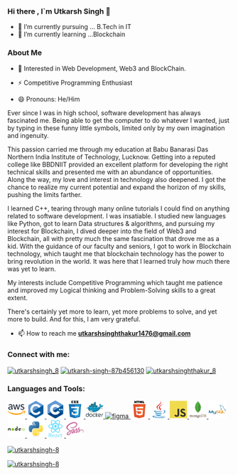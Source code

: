 ### Hi there , I`m Utkarsh Singh 👋

- 🔭 I’m currently pursuing ... B.Tech in IT
- 🌱 I’m currently learning ...Blockchain

### About Me

- 🌱 Interested in Web Development, Web3 and BlockChain.

- ⚡ Competitive Programming Enthusiast

- 😄 Pronouns: He/Him


Ever since I was in high school, software development has always fascinated me. Being able to get the computer to do whatever I wanted, just by typing in these funny little symbols, limited only by my own imagination and ingenuity.

This passion carried me through my education at Babu Banarasi Das Northern India Institute of Technology, Lucknow. Getting into a reputed college like BBDNIIT provided an excellent platform for developing the right technical skills and presented me with an abundance of opportunities. Along the way, my love and interest in technology also deepened. I got the chance to realize my current potential and expand the horizon of my skills, pushing the limits farther.

I learned C++, tearing through many online tutorials I could find on anything related to software development. I was insatiable. I studied new languages like Python, got to learn Data structures & algorithms, and pursuing my interest for Blockchain, I dived deeper into the field of Web3 and Blockchain, all with pretty much the same fascination that drove me as a kid. With the guidance of our faculty and seniors, I got to work in Blockchain technology, which taught me that blockchain technology has the power to bring revolution in the world. It was here that I learned truly how much there was yet to learn.

My interests include Competitive Programming which taught me patience and improved my Logical thinking and Problem-Solving skills to a great extent.

There's certainly yet more to learn, yet more problems to solve, and yet more to build. And for this, I am very grateful.
- 📫 How to reach me **utkarshsinghthakur1476@gmail.com**

<h3 align="left">Connect with me:</h3>
<p align="left">
<a href="https://twitter.com/utkarshsingh_8" target="blank"><img align="center" src="https://raw.githubusercontent.com/rahuldkjain/github-profile-readme-generator/master/src/images/icons/Social/twitter.svg" alt="utkarshsingh_8" height="30" width="40" /></a>
<a href="https://linkedin.com/in/utkarsh-singh-87b456130" target="blank"><img align="center" src="https://raw.githubusercontent.com/rahuldkjain/github-profile-readme-generator/master/src/images/icons/Social/linked-in-alt.svg" alt="utkarsh-singh-87b456130" height="30" width="40" /></a>
<a href="https://instagram.com/utkarsh_thakur_8" target="blank"><img align="center" src="https://raw.githubusercontent.com/rahuldkjain/github-profile-readme-generator/master/src/images/icons/Social/instagram.svg" alt="utkarshsinghthakur_8" height="30" width="40" /></a>
</p>

<h3 align="left">Languages and Tools:</h3>
<p align="left"> <a href="https://aws.amazon.com" target="_blank" rel="noreferrer"> <img src="https://raw.githubusercontent.com/devicons/devicon/master/icons/amazonwebservices/amazonwebservices-original-wordmark.svg" alt="aws" width="40" height="40"/> </a> <a href="https://www.cprogramming.com/" target="_blank" rel="noreferrer"> <img src="https://raw.githubusercontent.com/devicons/devicon/master/icons/c/c-original.svg" alt="c" width="40" height="40"/> </a> <a href="https://www.w3schools.com/cpp/" target="_blank" rel="noreferrer"> <img src="https://raw.githubusercontent.com/devicons/devicon/master/icons/cplusplus/cplusplus-original.svg" alt="cplusplus" width="40" height="40"/> </a> <a href="https://www.w3schools.com/css/" target="_blank" rel="noreferrer"> <img src="https://raw.githubusercontent.com/devicons/devicon/master/icons/css3/css3-original-wordmark.svg" alt="css3" width="40" height="40"/> </a> <a href="https://www.docker.com/" target="_blank" rel="noreferrer"> <img src="https://raw.githubusercontent.com/devicons/devicon/master/icons/docker/docker-original-wordmark.svg" alt="docker" width="40" height="40"/> </a> <a href="https://www.figma.com/" target="_blank" rel="noreferrer"> <img src="https://www.vectorlogo.zone/logos/figma/figma-icon.svg" alt="figma" width="40" height="40"/> </a> <a href="https://www.w3.org/html/" target="_blank" rel="noreferrer"> <img src="https://raw.githubusercontent.com/devicons/devicon/master/icons/html5/html5-original-wordmark.svg" alt="html5" width="40" height="40"/> </a> <a href="https://www.java.com" target="_blank" rel="noreferrer"> <img src="https://raw.githubusercontent.com/devicons/devicon/master/icons/java/java-original.svg" alt="java" width="40" height="40"/> </a> <a href="https://developer.mozilla.org/en-US/docs/Web/JavaScript" target="_blank" rel="noreferrer"> <img src="https://raw.githubusercontent.com/devicons/devicon/master/icons/javascript/javascript-original.svg" alt="javascript" width="40" height="40"/> </a> <a href="https://www.mongodb.com/" target="_blank" rel="noreferrer"> <img src="https://raw.githubusercontent.com/devicons/devicon/master/icons/mongodb/mongodb-original-wordmark.svg" alt="mongodb" width="40" height="40"/> </a> <a href="https://www.mysql.com/" target="_blank" rel="noreferrer"> <img src="https://raw.githubusercontent.com/devicons/devicon/master/icons/mysql/mysql-original-wordmark.svg" alt="mysql" width="40" height="40"/> </a> <a href="https://nodejs.org" target="_blank" rel="noreferrer"> <img src="https://raw.githubusercontent.com/devicons/devicon/master/icons/nodejs/nodejs-original-wordmark.svg" alt="nodejs" width="40" height="40"/> </a> <a href="https://www.python.org" target="_blank" rel="noreferrer"> <img src="https://raw.githubusercontent.com/devicons/devicon/master/icons/python/python-original.svg" alt="python" width="40" height="40"/> </a> <a href="https://reactjs.org/" target="_blank" rel="noreferrer"> <img src="https://raw.githubusercontent.com/devicons/devicon/master/icons/react/react-original-wordmark.svg" alt="react" width="40" height="40"/> </a> <a href="https://sass-lang.com" target="_blank" rel="noreferrer"> <img src="https://raw.githubusercontent.com/devicons/devicon/master/icons/sass/sass-original.svg" alt="sass" width="40" height="40"/> </a> <a href="https://vuejs.org/" target="_blank" rel="noreferrer">

<p><img align="center" src="https://github-readme-stats.vercel.app/api/top-langs?username=utkarshsingh-8&show_icons=true&locale=en&layout=compact" alt="utkarshsingh-8" /></p>

<p><img align="center" src="https://github-readme-streak-stats.herokuapp.com/?user=utkarshsingh-8&" alt="utkarshsingh-8" /></p>

